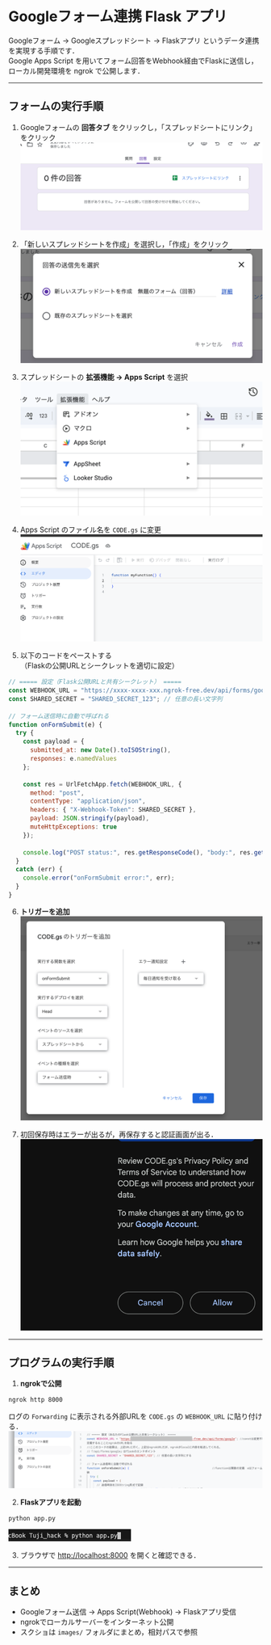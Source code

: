 # Googleフォーム連携 Flask アプリ

Googleフォーム → Googleスプレッドシート → Flaskアプリ というデータ連携を実現する手順です．  
Google Apps Script を用いてフォーム回答をWebhook経由でFlaskに送信し，ローカル開発環境を ngrok で公開します．

---

## フォームの実行手順

1. Googleフォームの **回答タブ** をクリックし，「スプレッドシートにリンク」をクリック  
   ![フォーム回答タブ](images/image-1.png)

2. 「新しいスプレッドシートを作成」を選択し，「作成」をクリック  
   ![新しいスプレッドシート](images/image.png)

3. スプレッドシートの **拡張機能 → Apps Script** を選択  
   ![Apps Script 選択](images/image-2.png)

4. Apps Script のファイル名を `CODE.gs` に変更  
   ![ファイル名変更](images/image-3.png)

5. 以下のコードをペーストする  
   （Flaskの公開URLとシークレットを適切に設定）

```javascript
// ===== 設定（Flask公開URLと共有シークレット） =====
const WEBHOOK_URL = "https://xxxx-xxxx-xxx.ngrok-free.dev/api/forms/google"; 
const SHARED_SECRET = "SHARED_SECRET_123"; // 任意の長い文字列

// フォーム送信時に自動で呼ばれる
function onFormSubmit(e) {
  try {
    const payload = {
      submitted_at: new Date().toISOString(),
      responses: e.namedValues
    };

    const res = UrlFetchApp.fetch(WEBHOOK_URL, {
      method: "post",
      contentType: "application/json",
      headers: { "X-Webhook-Token": SHARED_SECRET },
      payload: JSON.stringify(payload),
      muteHttpExceptions: true
    });

    console.log("POST status:", res.getResponseCode(), "body:", res.getContentText());
  }
  catch (err) {
    console.error("onFormSubmit error:", err);
  }
}
```

6. **トリガーを追加**  
   ![トリガー追加](images/image-5.png)

7. 初回保存時はエラーが出るが，再保存すると認証画面が出る．  
   ![認証画面](images/image-8.png)

---

## プログラムの実行手順

1. **ngrokで公開**

```bash
ngrok http 8000
```

ログの `Forwarding` に表示される外部URLを `CODE.gs` の `WEBHOOK_URL` に貼り付ける．  
![ngrokログ](images/image-9.png)

2. **Flaskアプリを起動**

```bash
python app.py
```

![アプリ起動](images/image-10.png)

3. ブラウザで [http://localhost:8000](http://localhost:8000) を開くと確認できる．

---

## まとめ

- Googleフォーム送信 → Apps Script(Webhook) → Flaskアプリ受信  
- ngrokでローカルサーバーをインターネット公開  
- スクショは `images/` フォルダにまとめ，相対パスで参照
